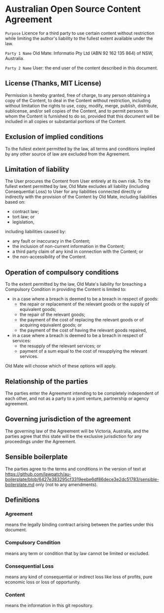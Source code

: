 # Australian Open Source Content Agreement 

`Purpose` Licence for a third party to use certain content without restriction while limiting the author's liability to the fullest extent available under the law.

`Party 1 Name` Old Mate: Informatio Pty Ltd (ABN 92 162 135 864) of NSW, Australia.

`Party 2 Name` User: the end user of the content described in this document. 

## License (Thanks, MIT License)

Permission is hereby granted, free of charge, to any person obtaining a copy of the Content, to deal in the Content without restriction, including without limitation the rights to use, copy, modify, merge, publish, distribute, sublicense, and/or sell copies of the Content, and to permit persons to whom the Content is furnished to do so, provided that this document will be included in all copies or substantial portions of the Content.

## Exclusion of implied conditions

To the fullest extent permitted by the law, all terms and conditions implied by any other source of law are excluded from the Agreement.

## Limitation of liability

The User procures the Content from User entirely at its own risk. To the fullest extent permitted by law, Old Mate excludes all liability (including Consequential Loss) to User for any liabilities connected directly or indirectly with the provision of the Content by Old Mate, including liabilities based on:
- contract law;
- tort law; or
- legislation,

including liabilities caused by:
- any fault or inaccuracy in the Content;
- the inclusion of non-current information in the Content; 
- a third party claim of any kind in connection with the Content; or
- the non-accessibility of the Content.

## Operation of compulsory conditions

To the extent permitted by the law, Old Mate's liability for breaching a Compulsory Condition in providing the Content is limited to:
- in a case where a breach is deemed to be a breach in respect of goods:
	- the repair or replacement of the relevant goods or the supply of equivalent goods;
	- the repair of the relevant goods;
	- the payment of the cost of replacing the relevant goods or of acquiring equivalent goods; or
	- the payment of the cost of having the relevant goods repaired,
- in a case where a breach is deemed to be a breach in respect of services:
	- the resupply of the relevant services; or
	- payment of a sum equal to the cost of resupplying the relevant services.

Old Mate will choose which of these options will apply.

## Relationship of the parties

The parties enter the Agreement intending to be completely independent of each other, and not as a party to a joint venture, partnership or agency agreement.

## Governing jurisdiction of the agreement

The governing law of the Agreement will be Victoria, Australia, and the parties agree that this state will be the exclusive jurisdiction for any proceedings under the Agreement.

## Sensible boilerplate

The parties agree to the terms and conditions in the version of text at https://github.com/lawpatch/au-boilerplate/blob/6427e383295cf3319eebe6df86dece3e2dc51783/sensible-boilerplate.md only (not to any amendments).

## Definitions

### Agreement
means the legally binding contract arising between the parties under this document.

### Compulsory Condition
means any term or condition that by law cannot be limited or excluded.

### Consequential Loss
means any kind of consequential or indirect loss like loss of profits, pure economic loss or loss of opportunity.

### Content
means the information in this git repository.